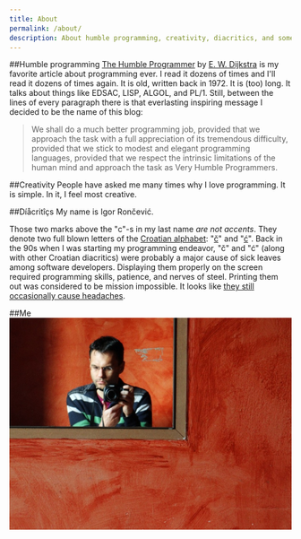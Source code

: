 ```yaml
---
title: About
permalink: /about/
description: About humble programming, creativity, diacritics, and some other things hidden behind the blog called The Humble Programmer.
---
```

##Humble programming
[The Humble Programmer](http://www.cs.utexas.edu/users/EWD/transcriptions/EWD03xx/EWD340.html) by [E. W. Dijkstra](http://www.cs.utexas.edu/users/EWD/welcome.html) is my favorite article about programming ever. I read it dozens of times and I'll read it dozens of times again. It is old, written back in 1972. It is (too) long. It talks about things like EDSAC, LISP, ALGOL, and PL/1. Still, between the lines of every paragraph there is that everlasting inspiring message I decided to be the name of this blog:

> We shall do a much better programming job, provided that we approach the task with a full appreciation of its tremendous difficulty, provided that we stick to modest and elegant programming languages, provided that we respect the intrinsic limitations of the human mind and approach the task as Very Humble Programmers.

##Creativity
People have asked me many times why I love programming. It is simple. In it, I feel most creative.

##Díåcritîçs
My name is Igor Rončević.

Those two marks above the "c"-s in my last name *are not accents*. They denote two full blown letters of the [Croatian alphabet](http://en.wikipedia.org/wiki/Croatian_alphabet): "[č](http://en.wikipedia.org/wiki/Č)" and "[ć](http://en.wikipedia.org/wiki/Ć)". Back in the 90s when I was starting my programming endeavor, "č" and "ć" (along with other Croatian diacritics) were probably a major cause of sick leaves among software developers. Displaying them properly on the screen required programming skills, patience, and nerves of steel. Printing them out was considered to be mission impossible. It looks like [they still occasionally cause headaches](http://stackoverflow.com/questions/1516259/croatian-diacritic-signs-in-mysql-db-utf-8).

##Me
<a href="http://about.me/ironcev"><img src="igor-roncevic.jpg" title="Click to visit my about.me page." alt="About me" style="margin-bottom:2em"></a>